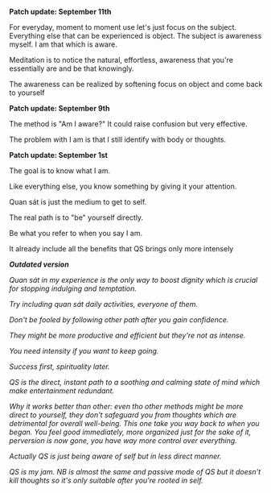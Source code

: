 **Patch update: September 11th**

For everyday, moment to moment use let's just focus on the subject. Everything else that can be experienced is object. The subject is awareness myself. I am that which is aware.

Meditation is to notice the natural, effortless, awareness that you're essentially are and be that knowingly.

The awareness can be realized by softening focus on object and come back to yourself





**Patch update: September 9th**

The method is "Am I aware?" It could raise confusion but very effective.

The problem with I am is that I still identify with body or thoughts.



**Patch update: September 1st**



The goal is to know what I am.

Like everything else, you know something by giving it your attention.

Quan sát is just the medium to get to self.

The real path is to "be" yourself directly.

Be what you refer to when you say I am.

It already include all the benefits that QS brings only more intensely





***Outdated version***



*Quan sát in my experience is the only way to boost dignity which is crucial for stopping indulging and temptation.*

*Try including quan sát daily activities, everyone of them.*



*Don't be fooled by following other path after you gain confidence.*

*They might be more productive and efficient but they're not as intense.*

*You need intensity if you want to keep going.*

*Success first, spirituality later.*



*QS is the direct, instant path to a soothing and calming state of mind which make entertainment redundant.*



*Why it works better than other: even tho other methods might be more direct to yourself, they don't safeguard you from thoughts which are detrimental for overall well-being. This one take you way back to when you began. You feel good immediately, more organized just for the sake of it, perversion is now gone, you have way more control over everything.*



*Actually QS is just being aware of self but in less direct manner.*



*QS is my jam. NB is almost the same and passive mode of QS but it doesn't kill thoughts so it's only suitable after you're rooted in self.*

